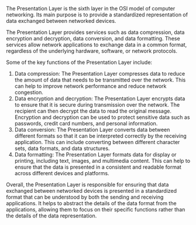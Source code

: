 The Presentation Layer is the sixth layer in the OSI model of computer networking. Its main purpose is to provide a standardized representation of data exchanged between networked devices.

The Presentation Layer provides services such as data compression, data encryption and decryption, data conversion, and data formatting. These services allow network applications to exchange data in a common format, regardless of the underlying hardware, software, or network protocols.

Some of the key functions of the Presentation Layer include:
1. Data compression: The Presentation Layer compresses data to reduce the amount of data that needs to be transmitted over the network. This can help to improve network performance and reduce network congestion.
2. Data encryption and decryption: The Presentation Layer encrypts data to ensure that it is secure during transmission over the network. The recipient can then decrypt the data to read the original message. Encryption and decryption can be used to protect sensitive data such as passwords, credit card numbers, and personal information.
3. Data conversion: The Presentation Layer converts data between different formats so that it can be interpreted correctly by the receiving application. This can include converting between different character sets, data formats, and data structures.
4. Data formatting: The Presentation Layer formats data for display or printing, including text, images, and multimedia content. This can help to ensure that the data is presented in a consistent and readable format across different devices and platforms.

Overall, the Presentation Layer is responsible for ensuring that data exchanged between networked devices is presented in a standardized format that can be understood by both the sending and receiving applications. It helps to abstract the details of the data format from the applications, allowing them to focus on their specific functions rather than the details of the data representation.